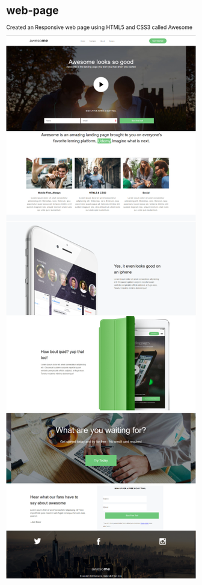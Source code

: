 # web-page
Created an Responsive web page using HTML5 and CSS3 called Awesome 

![](images/awesome1.PNG)
![](images/awesome2.PNG)
![](images/awesome3.PNG)
![](images/awesome4.PNG)
![](images/awesome5.PNG)
![](images/awesome6.PNG)
